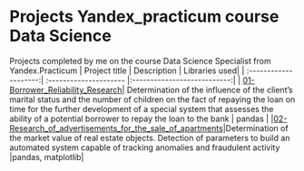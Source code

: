 # Projects Yandex_practicum course Data Science
Projects completed by me on the course Data Science Specialist from Yandex.Practicum
| Project title | Description | Libraries used|
| :--------------------:| :--------------------- |:---------------------------:|
| [01-Borrower_Reliability_Research](https://github.com/AleksandrBorisovDS/projects_yandex_practicum/tree/34c8027d7ef5869654229c0465474408e58d5bb2/01-Borrower_Reliability_Research)| Determination of the influence of the client’s marital status and the number of children on the fact of repaying the loan on time for the further development of a special system that assesses the ability of a potential borrower to repay the loan to the bank | pandas |
|[02-Research_of_advertisements_for_the_sale_of_apartments](https://github.com/AleksandrBorisovDS/projects_yandex_practicum/tree/5902d469b56602cd1717087f7f86595aeaca21d6/02-Research_of_advertisements_for_the_sale_of_apartments)|Determination of the market value of real estate objects. Detection of parameters to build an automated system capable of tracking anomalies and fraudulent activity |pandas, matplotlib|
